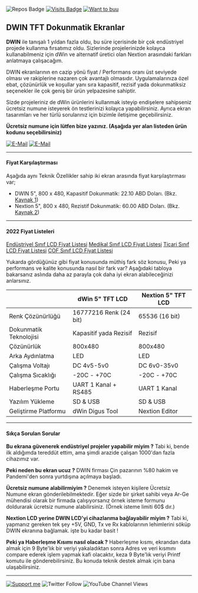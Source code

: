 ![Repos Badge](https://badges.pufler.dev/repos/akkoyun) [![Visits Badge](https://badges.pufler.dev/visits/akkoyun/akkoyun)](http://www.github.com/akkoyun) [![Want to buu](https://img.shields.io/badge/Web_Store-Tindie-blue.svg)](https://www.tindie.com/stores/akkoyun)

## DWIN TFT Dokunmatik Ekranlar

**DWIN** ile tanışalı 1 yıldan fazla oldu, bu süre içerisinde bir çok endüstriyel projede kullanma fırsatımız oldu. Sizlerinde projelerinizde kolayca kullanabilmeniz için dWin ve alternatif üretici olan Nextion arasındaki farkları anlatmaya çalışacağım.

DWIN ekranlarının en cazip yönü fiyat / Performans oranı üst seviyede olması ve rakiplerine nazaren çok avantajlı olmasıdır. Uygulamalarınıza özel ebat, çözünürlük ve koşullar yanı sıra kapasitif, rezisif yada dokunmatiksiz seçenekler ile çok geniş bir ürün yelpazesine sahiptir. 

Sizde projeleriniz de dWin ürünlerini kullanmak isteyip endişelere sahipseniz ücretsiz numune isteyerek ön testlerinizi kolayca yapabilirsiniz. Ayrıca ekran tasarımları ve her türlü sorularınız için bizimle iletişime geçebilirsiniz.

**Ücretsiz numune için lütfen bize yazınız. (Aşağıda yer alan listeden ürün kodunu seçebilirsiniz)**

[![E-Mail](https://img.shields.io/badge/Teknik_Destek-Mehmet_Gunce_Akkoyun-blue.svg)](mailto:akkoyun@me.com) [![E-Mail](https://img.shields.io/badge/Teknik_Destek-Recep_Senbas-blue.svg)](mailto:recepsenbas@gmail.com)

---

#### Fiyat Karşılaştırması

Aşağıda aynı Teknik Özellikler sahip iki ekran arasında fiyat karşılaştırması var;

* DWIN   5", 800 x 480, Kapasitif Dokunmatik:  22.10 ABD Doları. (Bkz. [Kaynak 1](https://www.alibaba.com/product-detail/DWIN-LCD-Module-5-0-inch_62593509775.html?spm=a2700.galleryofferlist.normal_offer.d_title.5489d07aU8WWFO))
* Nextion 5", 800 x 480, Rezistif Dokunmatik:  60.00 ABD Doları. (Bkz. [Kaynak 2](https://www.alibaba.com/product-detail/Nx8048t050-Nx8048t050-Tft-Display-5-0_1600056199459.html?spm=a2700.galleryofferlist.normal_offer.d_image.67df2db4pAK9fL&s=p))

---

#### 2022 Fiyat Listeleri

[Endüstriyel Sınıf LCD Fiyat Listesi](/dWin/DWIN%20HMI%20LCD%20Display%20for%20industrial%20grade%20end%20applications.pdf)
[Medikal Sınıf LCD Fiyat Listesi](/dWin/DWIN%20HMI%20LCD%20Display%20for%20medical%20grade%20end%20applications.pdf)
[Ticari Sınıf LCD Fiyat Listesi](/dWin/DWIN%20HMI%20LCD%20Display%20for%20commercial%20grade%20end%20applications.pdf)
[COF Sınıf LCD Fiyat Listesi](/dWin/DWIN%20HMI%20LCD%20Display%20for%20COF%20grade%20end%20applications.pdf)

Yukarda gördüğünüz gibi fiyat konusunda müthiş fark söz konusu, Peki ya performans ve kalite konusunda nasıl bir fark var? Aşağıdaki tabloya bakarsanız aslında daha az parayla çok daha iyi ekran alabileceğinizi anlarsınız.

| | dWin 5" TFT LCD | Nextion 5" TFT LCD |
|--|----------------|--------------------|
| Renk Çözünürlüğü | 16777216 Renk (24 bit) | 65536 (16 bit) |
| Dokunmatik Teknolojisi | Kapasitif yada Rezisif | Rezisif |
| Çözünürlük | 800x480 | 800x480 |
| Arka Aydınlatma | LED | LED |
| Çalışma Voltajı | DC 4v5-5v0 | DC 6v0-35v0 |
| Çalışma Sıcaklığı | -20C - +70C | -20C - +70C |
| Haberleşme Portu | UART 1 Kanal + RS485 | UART 1 Kanal |
| Yazılım Yükleme | SD & USB | SD & USB |
| Geliştirme Platformu | dWin Digus Tool | Nextion Editor |

---

#### Sıkça Sorulan Sorular

**Bu ekrana güvenerek endüstriyel projeler yapabilir miyim ?**
Tabi ki, bende ilk aldığımda tereddüt ettim, ama şimdi arazide çalışan 1000'dan fazla cihazımız var.

**Peki neden bu ekran ucuz ?**
DWIN firması Çin pazarının %80 hakim ve Pandemi'den sonra yurtdışına açılmaya başladı.

**Ücretsiz numune alabilirmiyim ?**
Denemek isteyen kişilere Ücretsiz Numune ekran gönderilebilmektedir. Eğer sizde bir şirket sahibi veya Ar-Ge mühendisi olarak bir firmada çalışıyorsanız örnek isteme formunu doldurarak ücretsiz numune alabilirsiniz. (Örnek isteme limiti 60$ dır.)

**Nextion LCD yerine DWIN LCD'yi cihazlarıma bağlayabilir miyim ?**
Tabi ki, yapmanız gereken tek şey +5V, GND, Tx ve Rx kablolarının lehimlerini söküp DWIN ekranına bağlamak. işte bu kadar basit !

**Peki ya Haberleşme Kısımı nasıl olacak ?**
Haberleşme kısmı, ekrandan data almak için 9 Byte'lık bir veriyi yakaladıktan sonra Adres ve veri kısmını compare ederek işlem yapmak kafi olacaktır, keza 9 Byte'lık veriyi Printf komutu ile gönderebilirsiniz. Bu konuda teknik destek almak için bana ulaşabilirsiniz.

---

[![Support me](https://img.shields.io/badge/Support-PATREON-GREEN.svg)](https://www.patreon.com/bePatron?u=62967889) ![Twitter Follow](https://img.shields.io/twitter/follow/gunceakkoyun?style=social) ![YouTube Channel Views](https://img.shields.io/youtube/channel/views/UCIguQGdaBT1GnnVMz5qAZ2Q?style=social) 
